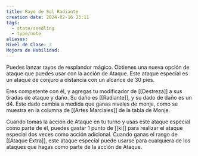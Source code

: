 ```yaml
---
title: Rayo de Sol Radiante
creation date: 2024-02-16 23:11
tags:
  - state/seedling
  - type/note
aliases: 
Nivel de Clase: 3
Mejora de Habilidad:
---
```

Puedes lanzar rayos de resplandor mágico. Obtienes una nueva opción de ataque que puedes usar
con la acción de Ataque. Este ataque especial es un ataque de conjuro a distancia con un alcance de 30 pies. 

Eres competente con él, y agregas tu modificador de [[Destreza]] a sus tiradas de ataque y daño. Su daño es [[Radiante]], y su dado de daño es un d4. Este dado cambia a medida que ganas niveles de monje, como se muestra en la columna de [[Artes Marciales]] de la tabla de Monje.

Cuando tomas la acción de Ataque en tu turno y usas este ataque especial como parte de él, puedes gastar 1 punto de [[ki]] para realizar el ataque especial dos veces como acción adicional.
Cuando ganas el rasgo de [[Ataque Extra]], este ataque especial puede usarse para cualquiera de los
ataques que hagas como parte de la acción de Ataque.


